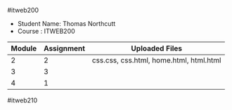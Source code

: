 #itweb200
- Student Name: Thomas Northcutt
- Course : ITWEB200


| Module | Assignment | Uploaded Files |
| ----------- | ----------- | ----------- |
| 2 | 2 | css.css, css.html, home.html, html.html|
| 3 | 3 | |
| 4 | 1 | |


#itweb210